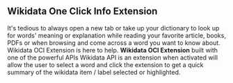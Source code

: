 ## Wikidata One Click Info Extension


It's tedious to always open a new tab or take up your dictionary to look up for words' meaning or explanation while reading your favorite article, books, PDFs or when browsing and come across a word you want to know about. 
Wikidata OCI Extension is here to help.
**Wikidata OCI Extension** built with one of the powerful APIs Wikidata API is an extension when activated  will allow the user to select a word and click the extension to get a quick summary of the wikidata item / label selected or highlighted.
